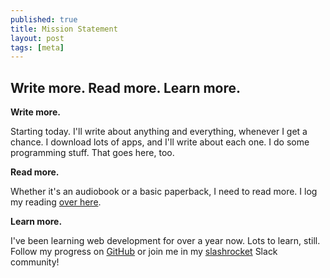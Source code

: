 ```yaml
---
published: true
title: Mission Statement
layout: post
tags: [meta]
---
```

## Write more. Read more. Learn more.

**Write more.**

Starting today. I'll write about anything and everything, whenever I get a chance. I download lots of apps, and I'll write about each one. I do some programming stuff. That goes here, too.

**Read more.**

Whether it's an audiobook or a basic paperback, I need to read more. I log my reading [over here](read.seanosaur.com).

**Learn more.**

I've been learning web development for over a year now. Lots to learn, still. Follow my progress on [GitHub](github.com/seanosaur) or join me in my [slashrocket](slashrocket.io) Slack community!